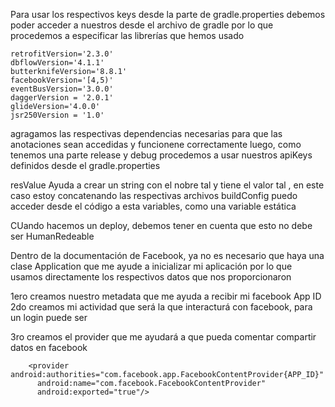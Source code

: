 Para usar los respectivos keys desde la parte de gradle.properties debemos poder acceder a nuestros desde el archivo de gradle
por lo que procedemos a especificar las librerías que hemos usado

    retrofitVersion='2.3.0'
    dbflowVersion='4.1.1'
    butterknifeVersion='8.8.1'
    facebookVersion='[4,5)'
    eventBusVersion='3.0.0'
    daggerVersion = '2.0.1'
    glideVersion='4.0.0'
    jsr250Version = '1.0'

agragamos las respectivas dependencias necesarias para que las anotaciones sean accedidas y funcionene correctamente
luego, como tenemos una parte release y debug procedemos a usar nuestros apiKeys definidos desde el gradle.properties

resValue        Ayuda a crear un string con el nobre tal y tiene el valor tal , en este caso estoy concatenando las respectivas archivos
buildConfig     puedo acceder desde el código a esta variables, como una variable estática


CUando hacemos un deploy, debemos tener en cuenta que esto no debe ser HumanRedeable

Dentro de la documentación de Facebook, ya no es necesario que haya una clase Application que me ayude a inicializar mi aplicación por lo que usamos directamente los respectivos datos que nos proporcionaron

1ero creamos nuestro metadata que me ayuda a recibir mi facebook App ID
            <meta-data
            android:name="com.facebook.sdk.ApplicationId"
            android:value="@string/FACEBOOK_APP_ID"/>
2do creamos mi actividad que será la que interacturá con facebook, para un login puede ser
        <activity
            android:name="com.facebook.FacebookActivity"
            android:configChanges="keyboard|keyboardHidden|screenLayout|screenSize|orientation"
            android:label="@string/app_name"
            android:theme="@android:style/Theme.Translucent.NoTitleBar" />

3ro creamos el provider que me ayudará a que pueda comentar compartir datos en facebook

        <provider android:authorities="com.facebook.app.FacebookContentProvider{APP_ID}"
          android:name="com.facebook.FacebookContentProvider"
          android:exported="true"/>